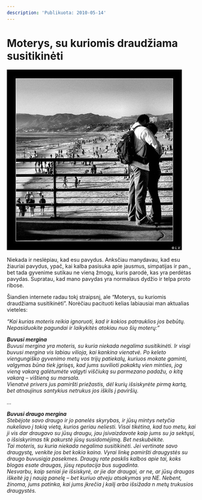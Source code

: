 ```yaml
---
description: 'Publikuota: 2010-05-14'
---
```


# Moterys, su kuriomis draudžiama susitikinėti

![](../../.gitbook/assets/couple_by_radicalway.jpg)

Niekada ir neslėpiau, kad esu pavydus. Anksčiau manydavau, kad esu žiauriai pavydus, ypač, kai kalba pasisuka apie jausmus, simpatijas ir pan., bet tada gyvenime sutikau ne vieną žmogų, kuris parodė, kas yra perdėtas pavydas. Supratau, kad mano pavydas yra normalaus dydžio ir telpa proto ribose.

Šiandien internete radau tokį straipsnį, ale “Moterys, su kuriomis draudžiama susitikinėti”. Norėčiau pacituoti kelias labiausiai man aktualias vieteles:

_“Kai kurias moteris reikia ignoruoti, kad ir kokios patrauklios jos bebūtų. Nepasiduokite pagundai ir  laikykitės atokiau nuo šių moterų:”_

_**Buvusi mergina**  
Buvusi mergina yra moteris, su kuria niekada negalima susitikinėti. Ir visgi buvusi mergina vis labiau vilioja, kai kankina vienatvė. Po keleto viengungiško gyvenimo metų vos trijų patiekalų, kuriuos mokate gaminti, valgymas būna tiek įgrisęs, kad jums suvilioti pakaktų vien minties, jog vieną vakarą galėtumėte valgyti viščiuką su parmezano padažu, o kitą vakarą – vištieną su marsala.  
Vienatvė privers jus pamiršti priežastis, dėl kurių išsiskyrėte pirmą kartą, bet atnaujinus santykius netrukus jos iškils į paviršių._

_…_

_**Buvusi draugo mergina**  
Stebėjote savo draugo ir jo panelės skyrybas, ir jūsų mintys netyčia nukeliavo į tokią vietą, kurios geriau neliesti. Visai tikėtina, kad tuo metu, kai ji vis dar draugavo su jūsų draugu, jau įsivaizdavote kaip jums su ja sektųsi, o išsiskyrimas tik pakurstė jūsų susidomėjimą. Bet neskubėkite.  
Tai moteris, su kuria niekada negalima susitikinėti. Jei vertinate savo draugystę, venkite jos bet kokia kaina. Vyrai linkę pamiršti draugystės su draugo buvusiąja pasekmes. Draugų rate pasklis kalbos apie tai, koks blogas esate draugas, jūsų reputacija bus sugadinta.  
Nesvarbu, kaip seniai jie išsiskyrė, ar jie dar draugai, ar ne, ar jūsų draugas iškeitė ją į naują panelę – bet kuriuo atveju atsakymas yra NE. Nebent, žinoma, jums patinka, kai jums įkrečia į kailį arba išsižada n metų trukusios draugystės._

